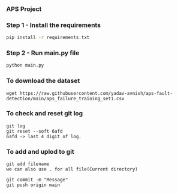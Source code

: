 ### **APS Project**


### Step 1 - Install the requirements

```bash
pip install -r requirements.txt
```

### Step 2 - Run main.py file

```bash
python main.py
```

### To download the dataset 
```
wget https://raw.githubusercontent.com/yadav-avnish/aps-fault-detection/main/aps_failure_training_set1.csv
```

### To check and reset git log
```
git log
git reset --soft 6afd
6afd -> last 4 digit of log. 
```

### To add and uplod to git
```
git add filename
we can also use . for all file(Current directory)

git commit -m "Message"
git push origin main

```